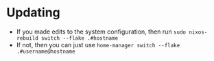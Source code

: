 # Updating

- If you made edits to the system configuration, then run `sudo nixos-rebuild switch --flake .#hostname`
- If not, then you can just use `home-manager switch --flake .#username@hostname`
